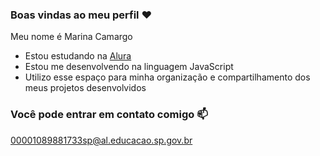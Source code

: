 ### Boas vindas ao meu perfil ❤️

Meu nome é Marina Camargo

- Estou estudando na [Alura](https://www.alura.com.br)
- Estou me desenvolvendo na linguagem JavaScript
- Utilizo esse espaço para minha organização e compartilhamento dos meus projetos desenvolvidos

### Você pode entrar em contato comigo 📫

00001089881733sp@al.educacao.sp.gov.br
